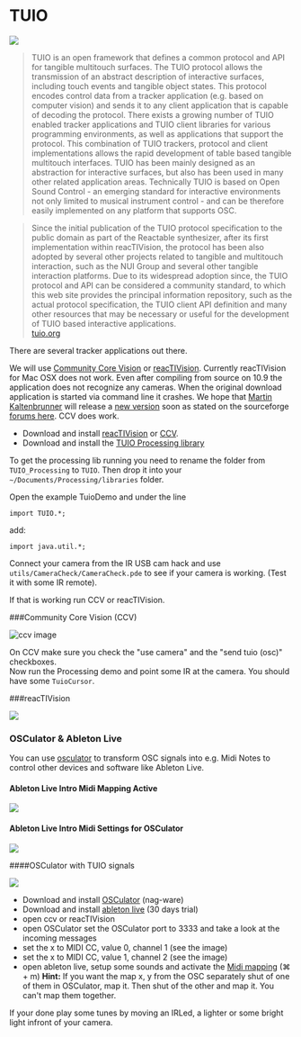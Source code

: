 TUIO
====

![](tuio-diagram.png)  
>TUIO is an open framework that defines a common protocol and API for tangible multitouch surfaces. The TUIO protocol allows the transmission of an abstract description of interactive surfaces, including touch events and tangible object states. This protocol encodes control data from a tracker application (e.g. based on computer vision) and sends it to any client application that is capable of decoding the protocol. There exists a growing number of TUIO enabled tracker applications and TUIO client libraries for various programming environments, as well as applications that support the protocol. This combination of TUIO trackers, protocol and client implementations allows the rapid development of table based tangible multitouch interfaces. TUIO has been mainly designed as an abstraction for interactive surfaces, but also has been used in many other related application areas. Technically TUIO is based on Open Sound Control - an emerging standard for interactive environments not only limited to musical instrument control - and can be therefore easily implemented on any platform that supports OSC.  

>Since the initial publication of the TUIO protocol specification to the public domain as part of the Reactable synthesizer, after its first implementation within reacTIVision, the protocol has been also adopted by several other projects related to tangible and multitouch interaction, such as the NUI Group and several other tangible interaction platforms. Due to its widespread adoption since, the TUIO protocol and API can be considered a community standard, to which this web site provides the principal information repository, such as the actual protocol specification, the TUIO client API definition and many other resources that may be necessary or useful for the development of TUIO based interactive applications.  
[tuio.org](http://tuio.org/)  

There are several tracker applications out there.  

We will use [Community Core Vision](http://ccv.nuigroup.com/) or [reacTIVision](http://reactivision.sourceforge.net/). Currently reacTIVision for Mac OSX does not work. Even after compiling from source on 10.9 the application does not recognize any cameras. When the original download application is started via command line it crashes. We hope that [Martin Kaltenbrunner](http://modin.yuri.at/) will release a [new version](https://github.com/mkalten/reacTIVision) soon as stated on the sourceforge [forums here](https://sourceforge.net/p/reactivision/discussion/515398/thread/940e3138/). CCV does work.  

- Download and install [reacTIVision](http://reactivision.sourceforge.net/) or [CCV](http://ccv.nuigroup.com/).  
- Download and install the [TUIO Processing library](http://prdownloads.sourceforge.net/reactivision/TUIO_Processing-1.4.zip?download)

To get the processing lib running you need to rename the folder from `TUIO_Processing` to `TUIO`. Then drop it into your `~/Documents/Processing/libraries` folder.

Open the example TuioDemo and under the line 

    import TUIO.*;

add:

    import java.util.*;


Connect your camera from the IR USB cam hack and use `utils/CameraCheck/CameraCheck.pde` to see if your camera is working. (Test it with some IR remote).  

If that is working run CCV or reacTIVision.  

###Community Core Vision (CCV)  

![ccv image](ccv.png)  

On CCV make sure you check the "use camera" and the "send tuio (osc)" checkboxes.  
Now run the Processing demo and point some IR at the camera. You should have some `TuioCursor`.  

###reacTIVision

![](reacTIVison.png)  

### OSCulator & Ableton Live 

You can use [osculator](http://www.osculator.net/) to transform OSC signals into e.g. Midi Notes to control other devices and software like Ableton Live.  

#### Ableton Live Intro Midi Mapping Active
![](live-intro-midi-mapping.png)  

#### Ableton Live Intro Midi Settings for OSCulator

![](ableton-live-intro-osculator-settings.png)  

####OSCulator with TUIO signals

![](osculator.png)

- Download and install [OSCulator](http://www.osculator.net/) (nag-ware)  
- Download and install [ableton live](https://www.ableton.com/en/trial/) (30 days trial)  
- open ccv or reacTIVision
- open OSCulator set the OSCulator port to 3333 and take a look at the incoming messages
- set the x to MIDI CC, value 0, channel 1 (see the image)
- set the x to MIDI CC, value 1, channel 2 (see the image)
- open ableton live, setup some sounds and activate the [Midi mapping](https://www.ableton.com/en/articles/getting-started-3-setting-your-midi-controller/) (⌘ + m)
__Hint:__ If you want the map x, y from the OSC separately shut of one of them in OSCulator, map it. Then shut of the other and map it. You can't map them together.  

If your done play some tunes by moving an IRLed, a lighter or some bright light infront of your camera.  

